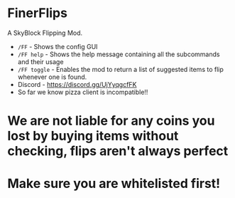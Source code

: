 # FinerFlips



A SkyBlock Flipping Mod.

- `/FF` - Shows the config GUI
- `/FF help` - Shows the help message containing all the subcommands and their usage
- `/FF toggle` - Enables the mod to return a list of suggested items to flip whenever one is found.
- Discord - https://discord.gg/UjYyqgcfFK
- So far we know pizza client is incompatible!!

# We are not liable for any coins you lost by buying items without checking, flips aren't always perfect

# Make sure you are whitelisted first!
